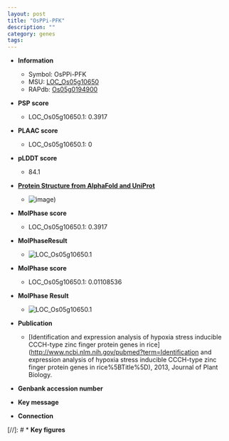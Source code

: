 ```yaml
---
layout: post
title: "OsPPi-PFK"
description: ""
category: genes
tags: 
---
```


* **Information**  
    + Symbol: OsPPi-PFK  
    + MSU: [LOC_Os05g10650](http://rice.plantbiology.msu.edu/cgi-bin/ORF_infopage.cgi?orf=LOC_Os05g10650)  
    + RAPdb: [Os05g0194900](http://rapdb.dna.affrc.go.jp/viewer/gbrowse_details/irgsp1?name=Os05g0194900)  

* **PSP score**  
    + LOC_Os05g10650.1: 0.3917 

* **PLAAC score**  
    + LOC_Os05g10650.1: 0 

* **pLDDT score**
    + 84.1

* **[Protein Structure from AlphaFold and UniProt](https://www.uniprot.org/uniprotkb/Q0DK50/entry#structure)**
    + ![image](https://ricepsp.github.io/images/Q0/AF-Q0DK50-F1.png))

* **MolPhase score**
    + LOC_Os05g10650.1: 0.3917

* **MolPhaseResult**
    + ![LOC_Os05g10650.1](https://ricepsp.github.io/pictures/LOC_Os05g/LOC_Os05g10650.1.png)

* **MolPhase score**
    + LOC_Os05g10650.1: 0.01108536

* **MolPhase Result**
    + ![LOC_Os05g10650.1](https://304243504.github.io/Pictures/LOC_Os05g/LOC_Os05g10650.1.png)

* **Publication**  
    + [Identification and expression analysis of hypoxia stress inducible CCCH-type zinc finger protein genes in rice](http://www.ncbi.nlm.nih.gov/pubmed?term=Identification and expression analysis of hypoxia stress inducible CCCH-type zinc finger protein genes in rice%5BTitle%5D), 2013, Journal of Plant Biology.

* **Genbank accession number**  

* **Key message**  

* **Connection**  

[//]: # * **Key figures**  


